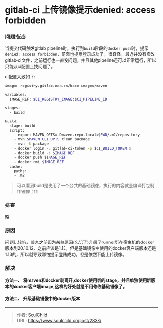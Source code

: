 # gitlab-ci 上传镜像提示denied: access forbidden

<!--more-->
### 问题描述:
  当提交代码触发gitlab pipeline时，执行到`build`阶段的`docker push`时，提示 `denied: access forbidden`，前面也提示登录成功了，很奇怪，最近并没有修改gitlab-ci文件，之前运行也一直没问题，并且其他pipeline还可以正常运行，所以只能从ci配置上找问题了。

ci配置大致如下:
```bash
image: registry.gitlab.xxx.cn/base-images/maven

variables:
  IMAGE_REF: $CI_REGISTRY_IMAGE:$CI_PIPELINE_ID

stages:
  - build

build:
  stage: build
  script:
    - export MAVEN_OPTS=-Dmaven.repo.local=$PWD/.m2/repository
    - mvn $MAVEN_CLI_OPTS clean package
    - mvn -U package
    - docker login -u gitlab-ci-token -p $CI_BUILD_TOKEN $
    - docker build -t $IMAGE_REF .
    - docker push $IMAGE_REF
    - docker rmi $IMAGE_REF
  cache:
    paths:
    - .m2
```
> 可以看到build是使用了一个公共的基础镜像，执行的内容就是编译打包制作镜像上传

### 排查
略

### 原因
问题比较坑，很久之前因为某些原因(忘记了)升级了runner所在宿主机的docker版本到20.10.12，之前应该是1.13。但是基础镜像中使用的docker客户端版本还是1.13的，所以就导致哪怕提示登陆成功，但是依然不能上传镜像。

### 解决
#### 方法一、 将maven和docker剥离开,docker使用新的stage，并且单独使用新版本的docker客户端image,这样的好处就是不用修改基础镜像了。

#### 方法二、 升级基础镜像中的docker版本



---

> 作者: [SoulChild](https://www.soulchild.cn)  
> URL: https://www.soulchild.cn/post/2833/  


